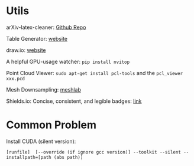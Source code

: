 # Utils
arXiv-latex-cleaner: [Github Repo](https://github.com/google-research/arxiv-latex-cleaner)

Table Generator: [website](https://www.tablesgenerator.com/)

draw.io: [website](draw.io)

A helpful GPU-usage watcher: `pip install nvitop`

Point Cloud Viewer: `sudo apt-get install pcl-tools` and the `pcl_viewer xxx.pcd`

Mesh Downsampling: [meshlab](https://github.com/cnr-isti-vclab/meshlab)

Shields.io: Concise, consistent, and legible badges: [link](https://shields.io/)

# Common Problem
Install CUDA (silent version):
```
[runfile]  [--override (if ignore gcc version)] --toolkit --silent --installpath=[path (abs path)]
```
